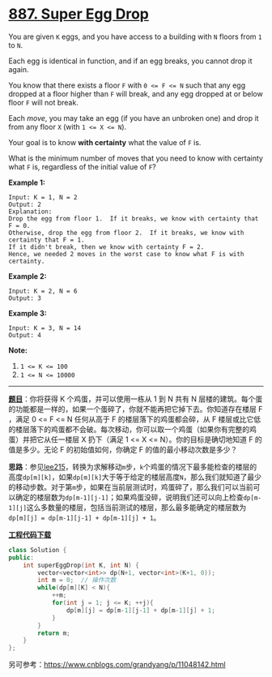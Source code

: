 # [887. Super Egg Drop](https://leetcode.com/problems/super-egg-drop/)

You are given `K` eggs, and you have access to a building with `N` floors from `1` to `N`.

Each egg is identical in function, and if an egg breaks, you cannot drop it again.

You know that there exists a floor `F` with `0 <= F <= N` such that any egg dropped at a floor higher than `F` will break, and any egg dropped at or below floor `F` will not break.

Each *move*, you may take an egg (if you have an unbroken one) and drop it from any floor `X` (with `1 <= X <= N`).

Your goal is to know **with certainty** what the value of `F` is.

What is the minimum number of moves that you need to know with certainty what `F` is, regardless of the initial value of `F`?

**Example 1:**

```
Input: K = 1, N = 2
Output: 2
Explanation:
Drop the egg from floor 1.  If it breaks, we know with certainty that F = 0.
Otherwise, drop the egg from floor 2.  If it breaks, we know with certainty that F = 1.
If it didn't break, then we know with certainty F = 2.
Hence, we needed 2 moves in the worst case to know what F is with certainty.
```

**Example 2:**

```
Input: K = 2, N = 6
Output: 3
```

**Example 3:**

```
Input: K = 3, N = 14
Output: 4
```

**Note:**

1. `1 <= K <= 100`
2. `1 <= N <= 10000`

-----

**[题目](https://leetcode-cn.com/problems/super-egg-drop)**：你将获得 K 个鸡蛋，并可以使用一栋从 1 到 N  共有 N 层楼的建筑。每个蛋的功能都是一样的，如果一个蛋碎了，你就不能再把它掉下去。你知道存在楼层 F ，满足 0 <= F <= N 任何从高于 F 的楼层落下的鸡蛋都会碎，从 F 楼层或比它低的楼层落下的鸡蛋都不会破。每次移动，你可以取一个鸡蛋（如果你有完整的鸡蛋）并把它从任一楼层 X 扔下（满足 1 <= X <= N）。你的目标是确切地知道 F 的值是多少。无论 F 的初始值如何，你确定 F 的值的最小移动次数是多少？

**思路**：参见[lee215](https://leetcode.com/problems/super-egg-drop/discuss/158974/C%2B%2BJavaPython-2D-and-1D-DP-O(KlogN))，转换为求解移动`m`步，`k`个鸡蛋的情况下最多能检查的楼层的高度`dp[m][k]`，如果`dp[m][k]`大于等于给定的楼层高度`N`，那么我们就知道了最少的移动步数。对于第`m`步，如果在当前层测试时，鸡蛋碎了，那么我们可以当前可以确定的楼层数为`dp[m-1][j-1]`；如果鸡蛋没碎，说明我们还可以向上检查`dp[m-1][j]`这么多数量的楼层，包括当前测试的楼层，那么最多能确定的楼层数为`dp[m][j] = dp[m-1][j-1] + dp[m-1][j] + 1`。

[**工程代码下载**](https://github.com/shenkh/leetcode)

```cpp
class Solution {
public:
    int superEggDrop(int K, int N) {
        vector<vector<int>> dp(N+1, vector<int>(K+1, 0));
        int m = 0;  // 操作次数
        while(dp[m][K] < N){
            ++m;
            for(int j = 1; j <= K; ++j){
                dp[m][j] = dp[m-1][j-1] + dp[m-1][j] + 1;
            }
        }
        return m;
    }
};
```

另可参考：<https://www.cnblogs.com/grandyang/p/11048142.html>
